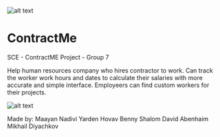 ![alt text](https://i.imgur.com/bQdwHX2.jpeg)
# ContractMe
SCE - ContractME Project - Group 7

Help human resources company who hires contractor to work.
Can track the worker work hours and dates to calculate their salaries with more accurate and simple interface.
Employeers can find custom workers for their projects.


![alt text](https://i.imgur.com/8fSZ00b.jpg)

Made by:
Maayan Nadivi
Yarden Hovav
Benny Shalom
David Abenhaim
Mikhail Diyachkov
